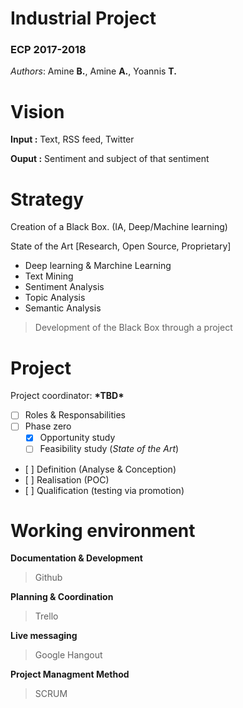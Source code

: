 # Industrial Project
### ECP 2017-2018

*Authors*: Amine **B.**, Amine **A.**, Yoannis **T.**

# Vision

**Input :** Text, RSS feed, Twitter

**Ouput :** Sentiment and subject of that sentiment


# Strategy

Creation of a Black Box. (IA, Deep/Machine learning)



State of the Art [Research, Open Source, Proprietary]
 - Deep learning & Marchine Learning
 - Text Mining
 - Sentiment Analysis
 - Topic Analysis
 - Semantic Analysis

> Development of the Black Box through a project


# Project
Project coordinator: **\*TBD\***
  - [ ] Roles & Responsabilities
  - [ ] Phase zero
    - [x] Opportunity study
    - [ ] Feasibility study (*State of the Art*)
  - [ ] Definition (Analyse & Conception)
  - [ ] Realisation (POC)
  - [ ] Qualification (testing via promotion)


# Working environment 

**Documentation & Development**
> Github

**Planning & Coordination**
> Trello

**Live messaging**
> Google Hangout

**Project Managment Method**
> SCRUM

